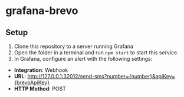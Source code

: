 # grafana-brevo

## Setup

1.  Clone this repository to a server running Grafana
2.  Open the folder in a terminal and run `npm start` to start this service.
3.  In Grafana, configure an alert with the following settings:

* **Integration**: Webhook
* **URL**: http://127.0.0.1:32012/send-sms?number={number}&apiKey={brevoApiKey}
* **HTTP Method**: POST


